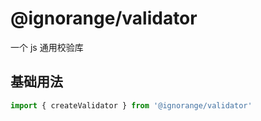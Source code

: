 # @ignorange/validator

一个 js 通用校验库

## 基础用法

```js
import { createValidator } from '@ignorange/validator'
```